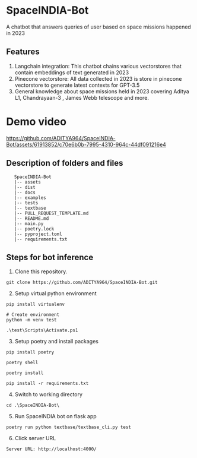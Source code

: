 # SpaceINDIA-Bot
A chatbot that answers queries of user based on space missions happened in 2023

## Features
1. Langchain integration: This chatbot chains various vectorstores that contain embeddings of text generated in 2023
2. Pinecone vectorstore: All data collected in 2023 is store in pinecone vectorstore to generate latest contexts for GPT-3.5
3. General knowledge about space missions held in 2023 covering Aditya L1, Chandrayaan-3 , James Webb telescope and more.

# Demo video

https://github.com/ADITYA964/SpaceINDIA-Bot/assets/61913852/c70e6b0b-7995-4310-964c-44df091216e4

## Description of folders and files
```tree
   SpaceINDIA-Bot
   |-- assets  
   |-- dist   
   |-- docs
   |-- examples
   |-- tests
   |-- textbase
   |-- PULL_REQUEST_TEMPLATE.md
   |-- README.md
   |-- main.py
   |-- poetry.lock
   |-- pyproject.toml
   |-- requirements.txt
```   

## Steps for bot inference

1. Clone this repository.
```shell
git clone https://github.com/ADITYA964/SpaceINDIA-Bot.git
```
2. Setup virtual python environment
```shell
pip install virtualenv

# Create environment
python -m venv test

.\test\Scripts\Activate.ps1
```
3. Setup poetry and install packages
```shell
pip install poetry

poetry shell

poetry install

pip install -r requirements.txt
```
4. Switch to working directory
```shell
cd .\SpaceINDIA-Bot\
```
5. Run SpaceINDIA bot on flask app
```shell
poetry run python textbase/textbase_cli.py test
``` 
6. Click server URL
```shell
Server URL: http://localhost:4000/
``` 
